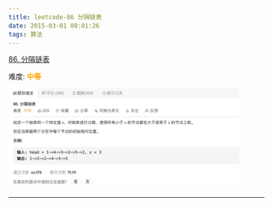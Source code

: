 ```yaml
---
title: leetcode-86 分隔链表
date: 2015-03-01 00:01:26
tags: 算法
---
```



[86. 分隔链表](https://leetcode-cn.com/problems/partition-list/)

难度:  <font color="orange">**中等**</font>


<img src="leetcode-86-分隔链表/0.png" width = 90% height = 50% />


<br>

---